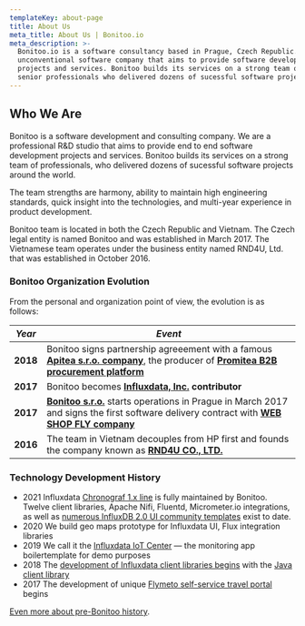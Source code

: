 ```yaml
---
templateKey: about-page
title: About Us
meta_title: About Us | Bonitoo.io
meta_description: >-
  Bonitoo.io is a software consultancy based in Prague, Czech Republic. We are an
  unconventional software company that aims to provide software development
  projects and services. Bonitoo builds its services on a strong team of
  senior professionals who delivered dozens of sucessful software projects around the world.
---
```


## Who We Are

Bonitoo is a software development and consulting company. We are a professional
R&D studio that aims to provide end to end software development projects and
services. Bonitoo builds its services on a strong team of professionals, who
delivered dozens of sucessful software projects around the world.

The team strengths are harmony, ability to maintain high engineering standards,
quick insight into the technologies, and multi-year experience in product
development.

Bonitoo team is located in both the Czech Republic and Vietnam. The Czech legal
entity is named Bonitoo and was established in March 2017. The Vietnamese team
operates under the business entity named RND4U, Ltd. that was established in October 2016.

### Bonitoo Organization Evolution

From the personal and organization point of view, the evolution is as follows:

|  *Year*  | *Event* |
|----------|----------|
| **2018** | Bonitoo signs partnership agreeement with a famous [**Apitea s.r.o. company**](https://www.apitea.com), the producer of [**Promitea B2B procurement platform**](https://www.promitea.com) |
| **2017** | Bonitoo becomes [**Influxdata, Inc.**](https://www.influxdata.com) **contributor** |
| **2017** | [**Bonitoo s.r.o.**](/) starts operations in Prague in March 2017 and signs the first software delivery contract with [**WEB SHOP FLY company**](https://www.webshopfly.com/) |
| **2016** | The team in Vietnam decouples from HP first and founds the company known as [**RND4U CO., LTD.**](https://www.rnd4u.com) |

### Technology Development History

* 2021 Influxdata
  [Chronograf 1.x line](https://github.com/influxdata/chronograf) is fully
  maintained by Bonitoo. Twelve client libraries, Apache Nifi, Fluentd,
  Micrometer.io integrations, as well as
  [numerous InfluxDB 2.0 UI community templates](https://github.com/influxdata/community-templates)
  exist to date.
* 2020 We build geo maps prototype for Influxdata UI, Flux integration libraries
* 2019 We call it the [Influxdata IoT Center](https://github.com/bonitoo-io/iot-center) &mdash; the monitoring app boilertemplate for demo purposes
* 2018 The [development of Influxdata client libraries begins](https://github.com/bonitoo-io/) with the [Java client library](https://github.com/influxdata/influxdb-client-java)
* 2017 The development of unique [Flymeto self-service travel portal](https://www.flymeto.com) begins

[Even more about pre-Bonitoo history](/blog/before-bonitoo-io-started-as-a-company).
